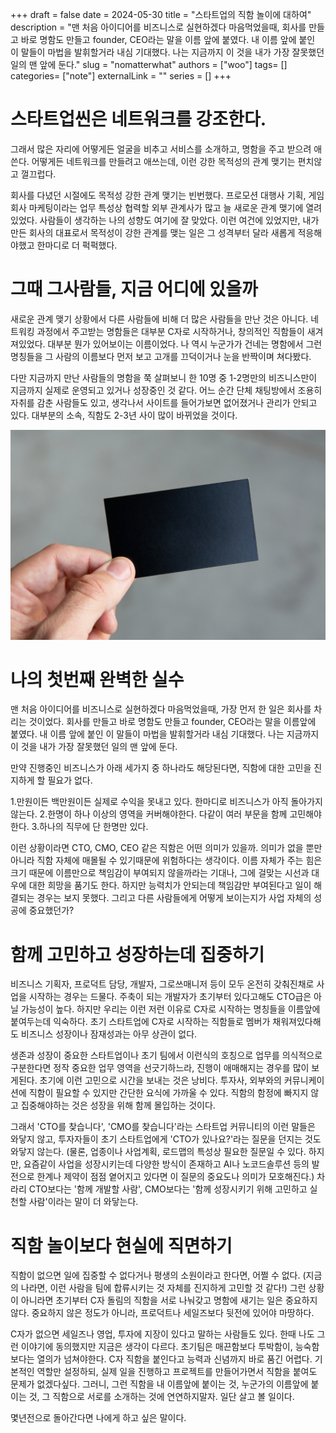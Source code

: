 +++ 
draft = false
date = 2024-05-30
title = "스타트업의 직함 놀이에 대하여"
description = "맨 처음 아이디어를 비즈니스로 실현하겠다 마음먹었을때, 회사를 만들고 바로 명함도 만들고 founder, CEO라는 말을 이름 앞에 붙였다. 내 이름 앞에 붙인 이 말들이 마법을 발휘할거라 내심 기대했다. 나는 지금까지 이 것을 내가 가장 잘못했던 일의 맨 앞에 둔다."
slug = "nomatterwhat"
authors = ["woo"]
tags= []
categories= ["note"]
externalLink = ""
series = []
+++

# 스타트업씬은 네트워크를 강조한다.
그래서 많은 자리에 어떻게든 얼굴을 비추고 서비스를 소개하고, 명함을 주고 받으려 애쓴다. 어떻게든 네트워크를 만들려고 애쓰는데, 이런 강한 목적성의 관계 맺기는 편치않고 껄끄럽다. 

회사를 다녔던 시절에도 목적성 강한 관계 맺기는 빈번했다. 프로모션 대행사 기획, 게임회사 마케팅이라는 업무 특성상 협력할 외부 관계사가 많고 늘 새로운 관계 맺기에 열려있었다. 사람들이 생각하는 나의 성향도 여기에 잘 맞았다. 이런 여건에 있었지만, 내가 만든 회사의 대표로서 목적성이 강한 관계를 맺는 일은 그 성격부터 달라 새롭게 적응해야했고 한마디로 더 퍽퍽했다. 

# 그때 그사람들, 지금 어디에 있을까
새로운 관계 맺기 상황에서 다른 사람들에 비해 더 많은 사람들을 만난 것은 아니다. 네트워킹 과정에서 주고받는 명함들은 대부분 C자로 시작하거나, 창의적인 직함들이 새겨져있었다. 대부분 뭔가 있어보이는 이름이었다. 나 역시 누군가가 건네는 명함에서 그런 명칭들을 그 사람의 이름보다 먼저 보고 고개를 끄덕이거나 눈을 반짝이며 쳐다봤다.

다만 지금까지 만난 사람들의 명함을 쭉 살펴보니 한 10명 중 1-2명만의 비즈니스만이 지금까지 실제로 운영되고 있거나 성장중인 것 같다. 어느 순간 단체 채팅방에서 조용히 자취를 감춘 사람들도 있고, 생각나서 사이트를 들어가보면 없어졌거나 관리가 안되고 있다. 대부분의 소속, 직함도 2-3년 사이 많이 바뀌었을 것이다. 

![](/images/blanknamecard.jpeg)

# 나의 첫번째 완벽한 실수
맨 처음 아이디어를 비즈니스로 실현하겠다 마음먹었을때, 가장 먼저 한 일은 회사를 차리는 것이었다. 회사를 만들고 바로 명함도 만들고 founder, CEO라는 말을 이름앞에 붙였다. 내 이름 앞에 붙인 이 말들이 마법을 발휘할거라 내심 기대했다. 나는 지금까지 이 것을 내가 가장 잘못했던 일의 맨 앞에 둔다. 

만약 진행중인 비즈니스가 아래 세가지 중 하나라도 해당된다면, 직함에 대한 고민을 진지하게 할 필요가 없다.

1.만원이든 백만원이든 실제로 수익을 못내고 있다. 한마디로 비즈니스가 아직 돌아가지 않는다.
2.한명이 하나 이상의 영역을 커버해야한다. 다같이 여러 부문을 함께 고민해야한다.
3.하나의 직무에 단 한명만 있다. 

이런 상황이라면 CTO, CMO, CEO 같은 직함은 어떤 의미가 있을까. 의미가 없을 뿐만 아니라 직함 자체에 매몰될 수 있기때문에 위험하다는 생각이다. 이름 자체가 주는 힘은 크기 때문에 이름만으로 책임감이 부여되지 않을까라는 기대나,  그에 걸맞는 시선과 대우에 대한 희망을 품기도 한다. 하지만 능력치가 안되는데 책임감만 부여된다고 일이 해결되는 경우는 보지 못했다. 그리고 다른 사람들에게 어떻게 보이는지가 사업 자체의 성공에 중요했던가?

# 함께 고민하고 성장하는데 집중하기
비즈니스 기획자, 프로덕트 담당, 개발자, 그로쓰매니저 등이 모두 온전히 갖춰진채로 사업을 시작하는 경우는 드물다. 주축이 되는 개발자가 초기부터 있다고해도 CTO급은 아닐 가능성이 높다. 하지만 우리는 이런 저런 이유로 C자로 시작하는 명칭들을 이름앞에 붙여두는데 익숙하다. 초기 스타트업에 C자로 시작하는 직함들로 멤버가 채워져있다해도 비즈니스 성장이나 잠재성과는 아무 상관이 없다. 

생존과 성장이 중요한 스타트업이나 초기 팀에서 이런식의 호칭으로 업무를 의식적으로 구분한다면 정작 중요한 업무 영역을 선긋기하느라, 진행이 애매해지는 경우를 많이 보게된다. 초기에 이런 고민으로 시간을 보내는 것은 낭비다. 투자사, 외부와의 커뮤니케이션에 직함이 필요할 수 있지만 간단한 요식에 가까울 수 있다. 직함의 함정에 빠지지 않고 집중해야하는 것은 성장을 위해 함께 몰입하는 것이다.

그래서 'CTO를 찾습니다', 'CMO를 찾습니다'라는 스타트업 커뮤니티의 이런 말들은 와닿지 않고, 투자자들이 초기 스타트업에게 'CTO가 있나요?'라는 질문을 던지는 것도 와닿지 않는다. (물론, 업종이나 사업계획, 로드맵의 특성상 필요한 질문일 수 있다. 하지만, 요즘같이 사업을 성장시키는데 다양한 방식이 존재하고 AI나 노코드솔루션 등의 발전으로 한계나 제약이 점점 옅어지고 있다면 이 질문의 중요도나 의미가 모호해진다.) 차라리 CTO보다는 '함께 개발할 사람', CMO보다는 '함께 성장시키기 위해 고민하고 실천할 사람'이라는 말이 더 와닿는다.

# 직함 놀이보다 현실에 직면하기
직함이 없으면 일에 집중할 수 없다거나 평생의 소원이라고 한다면, 어쩔 수 없다. (지금의 나라면, 이런 사람을 팀에 합류시키는 것 자체를 진지하게 고민할 것 같다!) 그런 상황이 아니라면 초기부터 C자 돌림의 직함을 서로 나눠갖고 명함에 새기는 일은 중요하지 않다. 중요하지 않은 정도가 아니라, 프로덕트나 세일즈보다 뒷전에 있어야 마땅하다. 

C자가 없으면 세일즈나 영업, 투자에 지장이 있다고 말하는 사람들도 있다. 한때 나도 그런 이야기에 동의했지만 지금은 생각이 다르다. 초기팀은 매끈함보다 투박함이, 능숙함보다는 열의가 넘쳐야한다. C자 직함을 붙인다고 능력과 신념까지 바로 품긴 어렵다. 기본적인 역할만 설정하되, 실제 일을 진행하고 프로젝트를 만들어가면서 직함을 붙여도 문제가 없겠다싶다. 그러니, 그런 직함을 내 이름앞에 붙이는 것, 누군가의 이름앞에 붙이는 것, 그 직함으로 서로를 소개하는 것에 연연하지말자. 일단 살고 볼 일이다. 

몇년전으로 돌아간다면 나에게 하고 싶은 말이다. 
